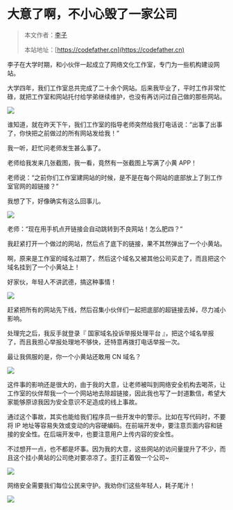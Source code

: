 # 大意了啊，不小心毁了一家公司

> 本文作者：[李子](https://yuyuanweb.feishu.cn/wiki/Abldw5WkjidySxkKxU2cQdAtnah)
>
> 本站地址：[https://codefather.cn](https://codefather.cn)

李子在大学时期，和小伙伴一起成立了网络文化工作室，专门为一些机构建设网站。

大学四年，我们工作室总共完成了二十余个网站。后来我毕业了，平时工作非常忙碌，就把工作室和网站托付给学弟继续维护，也没有再访问过自己做的那些网站。

![](https://pic.yupi.icu/5563/202311081421319.jpeg)

谁知道，就在昨天下午，我们工作室的指导老师突然给我打电话说：“出事了出事了，你快把之前做过的所有网站发给我！”

我一听，赶忙问老师发生甚么事了。

老师给我发来几张截图，我一看，竟然有一张截图上写满了小黄 APP！

老师说：“之前你们工作室建网站的时候，是不是在每个网站的底部放上了到工作室官网的超链接？”

我想了下，好像确实有这么回事儿。

![](https://pic.yupi.icu/5563/202311081421338.png)

老师：“现在用手机点开链接会自动跳转到不良网站！怎么肥四？“

我赶紧打开一个做过的网站，然后点了底下的链接，果不其然弹出了一个小黄站。

啊，原来是工作室的域名过期了，然后这个域名又被其他公司买走了，而且把这个域名挂到了一个小黄站上！

好家伙，年轻人不讲武德，搞这种事情！

![](https://pic.yupi.icu/5563/202311081421411.png)

赶紧把所有的网站先下线，然后召集小伙伴们一起把底部的超链接去掉，尽力减小影响。

处理完之后，我反手就登录『 国家域名投诉举报处理平台 』，把这个域名举报了，而且我担心举报处理地不够快，还特意再拨打电话举报一次。

最让我佩服的是，你一个小黄站还敢用 CN 域名？

![](https://pic.yupi.icu/5563/202311081421494.png)

这件事的影响还是很大的，由于我的大意，让老师被叫到网络安全机构去喝茶，让工作室的伙伴帮我一个一个网站地去除超链接，因此我也写了一封道歉信，希望大家能够原谅我因为安全意识不足造成的线上事故。

通过这个事故，其实也能给我们程序员一些开发中的警示。比如在写代码时，不要将 IP 地址等容易失效或变动的内容硬编码。在前端开发中，要注意页面内容和链接的安全性。在后端开发中，也要注意用户上传内容的安全性。

不过想开一点，也不都是坏事。因为我的大意，这些网站的访问量提升了不少，而且这个挂小黄站的公司绝对要凉凉了。歪打正着毁一个公司~

![](https://pic.yupi.icu/5563/202311081421287.jpeg)

网络安全需要我们每位公民来守护。我劝你们这些年轻人，耗子尾汁！

![](https://pic.yupi.icu/5563/202311081421689.png)